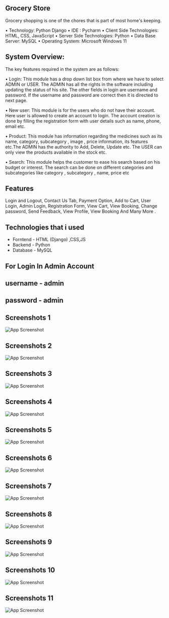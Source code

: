 
## Grocery Store

Grocery shopping is one of the chores that is part of most home's keeping.

•	Technology: Python Django
•	IDE : Pycharm
•	Client Side Technologies: HTML, CSS, JavaScript
•	Server Side Technologies: Python
•	Data Base Server: MySQL
•	Operating System: Microsoft Windows 11


## System Overview:

The key features required in the system are as follows:

•	Login: This module has a drop down list box from where we have to select
ADMIN or USER. The ADMIN has all the rights in the software including updating the status of his site. The other fields in login are username and password. If the username and password are correct then it is directed to next page. 

•	New user: This module is for the users who do not have their account. Here user is allowed to create an account to login. The account creation is done by filling the registration form with user details such as name, phone, email etc.

•	Product: This module has information regarding the medicines such as its name, category, subcategory , image , price information, its features etc.The ADMIN has the authority to Add, Delete, Update etc. The USER can only view the products available in the stock etc.


•	Search: This module helps the customer to ease his search based on his budget or interest. The search can be done on different categories and subcategories like category , subcategory , name, price etc

## Features

 Login and Logout,
 Contact Us Tab, Payment Option, Add to Cart, User Login, Admin Login, Registration Form, View Cart, View Booking, Change password, Send Feedback, View Profile, View Booking And Many More . 


## Technologies that i used

- Forntend - HTML (Django) ,CSS,JS
- Backend - Python
- Database - MySQL

## For Login In Admin Account 
## username - admin 
## password - admin
## Screenshots 1

![App Screenshot](https://github.com/sourabhdaura/ecommerce.github.io/blob/main/1.png?raw=true)

## Screenshots 2

![App Screenshot](https://github.com/sourabhdaura/ecommerce.github.io/blob/main/2.png?raw=true)


## Screenshots 3

![App Screenshot](https://github.com/sourabhdaura/ecommerce.github.io/blob/main/3.png?raw=true)

## Screenshots 4

![App Screenshot](https://github.com/sourabhdaura/ecommerce.github.io/blob/main/12.png?raw=true)

## Screenshots 5

![App Screenshot](https://github.com/sourabhdaura/ecommerce.github.io/blob/main/15.png?raw=true)

## Screenshots 6

![App Screenshot](https://github.com/sourabhdaura/ecommerce.github.io/blob/main/17.png?raw=true)

## Screenshots 7

![App Screenshot](https://github.com/sourabhdaura/ecommerce.github.io/blob/main/4.png?raw=true)

## Screenshots 8

![App Screenshot](https://github.com/sourabhdaura/ecommerce.github.io/blob/main/6.png?raw=true)

## Screenshots 9

![App Screenshot](https://github.com/sourabhdaura/ecommerce.github.io/blob/main/5.png?raw=true)

## Screenshots 10

![App Screenshot](https://github.com/sourabhdaura/ecommerce.github.io/blob/main/8.png?raw=true)

## Screenshots 11

![App Screenshot](https://github.com/sourabhdaura/ecommerce.github.io/blob/main/17.png?raw=true)










